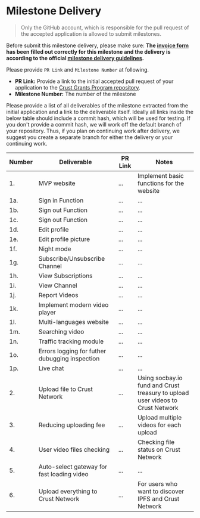 # Milestone Delivery

> Only the GitHub account, which is responsible for the pull request of the accepted application is allowed to submit milestones. 

Before submit this milestone delivery, please make sure: **The [invoice form](https://docs.google.com/forms/d/e/1FAIpQLSfxKTRtoMzvqQiBL71YXA6gxl_XSsyNBHEBksFFC2AwWReU1w/viewform?usp=sf_link) has been filled out correctly for this milestone and the delivery is according to the official [milestone delivery guidelines](milestone-deliverables-guidelines.md).**  

Please provide `PR Link` and `Milestone Number` at following.
* **PR Link:** Provide a link to the initial accepted pull request of your application to the [Crust Grants Program repository](https://github.com/crustio/Crust-Grants-Program). 
* **Milestone Number:** The number of the milestone

Please provide a list of all deliverables of the milestone extracted from the initial application and a link to the deliverable itself. Ideally all links inside the below table should include a commit hash, which will be used for testing. If you don't provide a commit hash, we will work off the default branch of your repository. Thus, if you plan on continuing work after delivery, we suggest you create a separate branch for either the delivery or your continuing work.


| Number | Deliverable | PR Link | Notes |
| ------------- | ------------- | ------------- |------------- |
| 1. |MVP website|...|Implement basic functions for the website|
| 1a. |Sign in Function|...|...|
| 1b. |Sign out Function|...|...|
| 1c. |Sign out Function|...|...|
| 1d. |Edit profile|...|...|
| 1e. |Edit profile picture|...|...|
| 1f. |Night mode|...|...|
| 1g. |Subscribe/Unsubscribe Channel|...|...|
| 1h. |View Subscriptions|...|...|
| 1i. |View Channel|...|...|
| 1j. |Report Videos|...|...|
| 1k. |Implement modern video player|...|...|
| 1l. |Multi-languages website|...|...|
| 1m. |Searching video|...|...|
| 1n. |Traffic tracking module|...|...|
| 1o. |Errors logging for futher dubugging inspection|...|...|
| 1p. |Live chat|...|...|
| 2.  |Upload file to Crust Network|...|Using socbay.io fund and Crust treasury to upload user videos to Crust Network| 
| 3.  |Reducing uploading fee|...|Upload multiple videos for each upload|
| 4. |User video files checking|...|Checking file status on Crust Network|
| 5. |Auto-select gateway for fast loading video|...|...|
| 6. |Upload everything to Crust Network|...|For users who want to discover IPFS and Crust Network|
